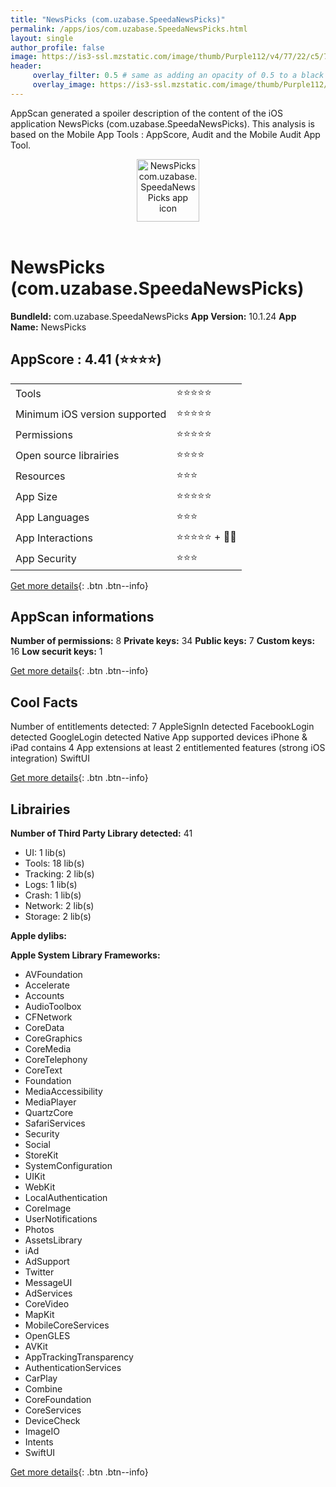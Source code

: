 ```yaml
---
title: "NewsPicks (com.uzabase.SpeedaNewsPicks)"
permalink: /apps/ios/com.uzabase.SpeedaNewsPicks.html
layout: single
author_profile: false
image: https://is3-ssl.mzstatic.com/image/thumb/Purple112/v4/77/22/c5/7722c5b9-55a3-ef26-8ec7-d283e67c5346/AppIcon-1x_U007emarketing-0-6-0-85-220.png/512x512bb.jpg
header: 
     overlay_filter: 0.5 # same as adding an opacity of 0.5 to a black background
     overlay_image: https://is3-ssl.mzstatic.com/image/thumb/Purple112/v4/77/22/c5/7722c5b9-55a3-ef26-8ec7-d283e67c5346/AppIcon-1x_U007emarketing-0-6-0-85-220.png/512x512bb.jpg
---
```

AppScan generated a spoiler description of the content of the iOS application NewsPicks (com.uzabase.SpeedaNewsPicks). This analysis is based on the Mobile App Tools : AppScore, Audit and the Mobile Audit App Tool.

  
  
<div style="text-align: center;"><img src="https://is3-ssl.mzstatic.com/image/thumb/Purple112/v4/77/22/c5/7722c5b9-55a3-ef26-8ec7-d283e67c5346/AppIcon-1x_U007emarketing-0-6-0-85-220.png/512x512bb.jpg" width="100" height="100" alt="NewsPicks com.uzabase.SpeedaNewsPicks app icon"></div></br>
  
# NewsPicks (com.uzabase.SpeedaNewsPicks)

**BundleId:** com.uzabase.SpeedaNewsPicks
**App Version:** 10.1.24
**App Name:** NewsPicks


## AppScore : 4.41 (⭐️⭐️⭐️⭐️) 

<table>
<tr><td> Tools </td><td> ⭐️⭐️⭐️⭐️⭐️ </td></tr>
<tr><td> Minimum iOS version supported </td><td> ⭐️⭐️⭐️⭐️⭐️ </td></tr>
<tr><td> Permissions </td><td> ⭐️⭐️⭐️⭐️⭐️ </td></tr>
<tr><td> Open source librairies </td><td> ⭐️⭐️⭐️⭐️ </td></tr>
<tr><td> Resources </td><td> ⭐️⭐️⭐️ </td></tr>
<tr><td> App Size </td><td> ⭐️⭐️⭐️⭐️⭐️ </td></tr>
<tr><td> App Languages </td><td> ⭐️⭐️⭐️ </td></tr>
<tr><td> App Interactions </td><td> ⭐️⭐️⭐️⭐️⭐️ + 🌟🌟 </td></tr>
<tr><td> App Security </td><td> ⭐️⭐️⭐️ </td></tr>
</table>

[Get more details](/pricing.html){: .btn .btn--info}  
  
## AppScan informations 

**Number of permissions:** 8
**Private keys:** 34
**Public keys:** 7
**Custom keys:** 16
**Low securit keys:** 1
  
[Get more details](/pricing.html){: .btn .btn--info}

## Cool Facts

Number of entitlements detected: 7
AppleSignIn detected
FacebookLogin detected
GoogleLogin detected
Native App
supported devices iPhone & iPad
contains 4 App extensions
at least 2 entitlemented features (strong iOS integration)
SwiftUI
  
[Get more details](/pricing.html){: .btn .btn--info}

## Librairies 
**Number of Third Party Library detected:** 41
- UI: 1 lib(s)
- Tools: 18 lib(s)
- Tracking: 2 lib(s)
- Logs: 1 lib(s)
- Crash: 1 lib(s)
- Network: 2 lib(s)
- Storage: 2 lib(s)

**Apple dylibs:**


**Apple System Library Frameworks:**
- AVFoundation
- Accelerate
- Accounts
- AudioToolbox
- CFNetwork
- CoreData
- CoreGraphics
- CoreMedia
- CoreTelephony
- CoreText
- Foundation
- MediaAccessibility
- MediaPlayer
- QuartzCore
- SafariServices
- Security
- Social
- StoreKit
- SystemConfiguration
- UIKit
- WebKit
- LocalAuthentication
- CoreImage
- UserNotifications
- Photos
- AssetsLibrary
- iAd
- AdSupport
- Twitter
- MessageUI
- AdServices
- CoreVideo
- MapKit
- MobileCoreServices
- OpenGLES
- AVKit
- AppTrackingTransparency
- AuthenticationServices
- CarPlay
- Combine
- CoreFoundation
- CoreServices
- DeviceCheck
- ImageIO
- Intents
- SwiftUI


  
[Get more details](/pricing.html){: .btn .btn--info}

